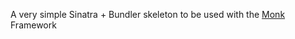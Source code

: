 A very simple Sinatra + Bundler skeleton to be used with the [Monk](https://github.com/monkrb/monk) Framework